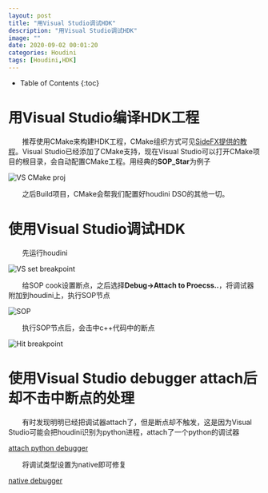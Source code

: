 ```yaml
---
layout: post
title: "用Visual Studio调试HDK"
description: "用Visual Studio调试HDK"
image: ""
date: 2020-09-02 00:01:20
categories: Houdini
tags: [Houdini,HDK]
---
```

<!-- more -->
* Table of Contents
{:toc}

# 用Visual Studio编译HDK工程

&nbsp; &nbsp; &nbsp; &nbsp;推荐使用CMake来构建HDK工程，CMake组织方式可见[SideFX提供的教程](https://www.sidefx.com/docs/hdk/_h_d_k__intro__compiling.html#HDK_Intro_Compiling_CMake)。Visual Studio已经添加了CMake支持，现在Visual Studio可以打开CMake项目的根目录，会自动配置CMake工程。用经典的**SOP_Star**为例子

![VS CMake proj](http://aicdg.com/assets/img/blogimg/houdini/hdkdebug/Snipaste_2020-09-01_23-38-27.png)

&nbsp; &nbsp; &nbsp; &nbsp;之后Build项目，CMake会帮我们配置好houdini DSO的其他一切。

# 使用Visual Studio调试HDK

&nbsp; &nbsp; &nbsp; &nbsp;先运行houdini

![VS set breakpoint](http://aicdg.com/assets/img/blogimg/houdini/hdkdebug/Snipaste_2020-09-01_23-42-08.png)

&nbsp; &nbsp; &nbsp; &nbsp;给SOP cook设置断点，之后选择**Debug->Attach to Proecss..**，将调试器附加到houdini上，执行SOP节点

![SOP](http://aicdg.com/assets/img/blogimg/houdini/hdkdebug/Snipaste_2020-09-01_23-48-32.png)

&nbsp; &nbsp; &nbsp; &nbsp;执行SOP节点后，会击中c++代码中的断点

![Hit breakpoint](http://aicdg.com/assets/img/blogimg/houdini/hdkdebug/Snipaste_2020-09-01_23-54-32.png)

# 使用Visual Studio debugger attach后却不击中断点的处理

&nbsp; &nbsp; &nbsp; &nbsp;有时发现明明已经把调试器attach了，但是断点却不触发，这是因为Visual Studio可能会把houdini识别为python进程，attach了一个python的调试器

[attach python debugger](http://aicdg.com/assets/img/blogimg/houdini/hdkdebug/Snipaste_2020-09-01_23-55-16.png)

&nbsp; &nbsp; &nbsp; &nbsp;将调试类型设置为native即可修复

[native debugger](http://aicdg.com/assets/img/blogimg/houdini/hdkdebug/Snipaste_2020-09-01_23-55-27.png)
